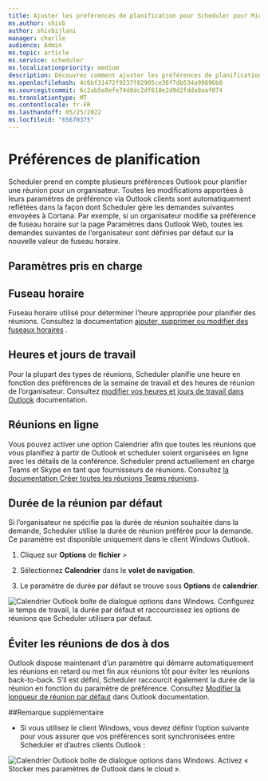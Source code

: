 ```yaml
---
title: Ajuster les préférences de planification pour Scheduler pour Microsoft 365 Vue d’ensemble
ms.author: shivb
author: shivbijlani
manager: charlle
audience: Admin
ms.topic: article
ms.service: scheduler
ms.localizationpriority: medium
description: Découvrez comment ajuster les préférences de planification pour Scheduler pour Microsoft 365.
ms.openlocfilehash: 4c6bf31472f9237f82905ce36f7db534a99896b0
ms.sourcegitcommit: 6c2ab5e8efe74d0dc2df610e2d9d2fdda8aaf074
ms.translationtype: MT
ms.contentlocale: fr-FR
ms.lasthandoff: 05/25/2022
ms.locfileid: "65670375"
---
```

<a name="scheduling-preferences"></a>Préférences de planification
======================

Scheduler prend en compte plusieurs préférences Outlook pour planifier une réunion pour un organisateur. Toutes les modifications apportées à leurs paramètres de préférence via Outlook clients sont automatiquement reflétées dans la façon dont Scheduler gère les demandes suivantes envoyées à Cortana. Par exemple, si un organisateur modifie sa préférence de fuseau horaire sur la page Paramètres dans Outlook Web, toutes les demandes suivantes de l’organisateur sont définies par défaut sur la nouvelle valeur de fuseau horaire.

<a name="supported-settings"></a>Paramètres pris en charge
------------------

<a name="time-zone"></a>Fuseau horaire
---------

Fuseau horaire utilisé pour déterminer l’heure appropriée pour planifier des réunions. Consultez la documentation [ajouter, supprimer ou modifier des fuseaux horaires](https://support.microsoft.com/en-us/office/add-remove-or-change-time-zones-5ab3e10e-5a6c-46af-ab48-156fedf70c04) .

<a name="work-hours-and-days"></a>Heures et jours de travail
-------------------

Pour la plupart des types de réunions, Scheduler planifie une heure en fonction des préférences de la semaine de travail et des heures de réunion de l’organisateur. Consultez [modifier vos heures et jours de travail dans Outlook](https://support.microsoft.com/en-us/office/change-your-work-hours-and-days-in-outlook-a27f261d-0681-415f-8ac1-388ab21e833f) documentation.

<a name="online-meetings"></a>Réunions en ligne
---------------

Vous pouvez activer une option Calendrier afin que toutes les réunions que vous planifiez à partir de Outlook et scheduler soient organisées en ligne avec les détails de la conférence. Scheduler prend actuellement en charge Teams et Skype en tant que fournisseurs de réunions. Consultez [la documentation Créer toutes les réunions Teams réunions](https://support.microsoft.com/en-us/office/schedule-a-teams-meeting-from-outlook-883cc15c-580f-441a-92ea-0992c00a9b0f#bkmk_makeallteamsmtngs).

<a name="default-meeting-duration"></a>Durée de la réunion par défaut
------------------------

Si l’organisateur ne spécifie pas la durée de réunion souhaitée dans la demande, Scheduler utilise la durée de réunion préférée pour la demande. Ce paramètre est disponible uniquement dans le client Windows Outlook.

1. Cliquez sur **Options** de **fichier** >  

2. Sélectionnez **Calendrier** dans le **volet de navigation**.

3. Le paramètre de durée par défaut se trouve sous **Options** de **calendrier**.

![Calendrier Outlook boîte de dialogue options dans Windows. Configurez le temps de travail, la durée par défaut et raccourcissez les options de réunions que Scheduler utilisera par défaut.](../media/OutlookOptions.png)

<a name="avoid-back-to-back-meetings"></a>Éviter les réunions de dos à dos
---------------------------

Outlook dispose maintenant d’un paramètre qui démarre automatiquement les réunions en retard ou met fin aux réunions tôt pour éviter les réunions back-to-back. S’il est défini, Scheduler raccourcit également la durée de la réunion en fonction du paramètre de préférence. Consultez [Modifier la longueur de réunion par défaut](https://techcommunity.microsoft.com/t5/hybrid-work/change-default-meeting-length-in-outlook-avoid-back-to-back/m-p/1247361) dans Outlook documentation.

##<a name="additional-note"></a>Remarque supplémentaire

- Si vous utilisez le client Windows, vous devez définir l’option suivante pour vous assurer que vos préférences sont synchronisées entre Scheduler et d’autres clients Outlook :

![Calendrier Outlook boîte de dialogue options dans Windows. Activez « Stocker mes paramètres de Outlook dans le cloud ».](../media/OutlookOptions2.png)
